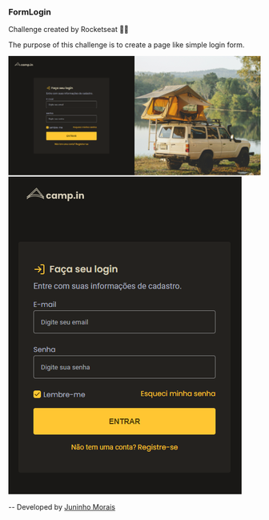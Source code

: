 ### FormLogin

Challenge created by Rocketseat :purple_heart::rocket:

The purpose of this challenge is to create a page like simple login form.

<img src="./images/formlogin-foto-desktop.png">

<img src="./images/formlogin-foto-mobile.png">

-- Developed by <a href="https://github.com/juninhomorais/">Juninho Morais</a>